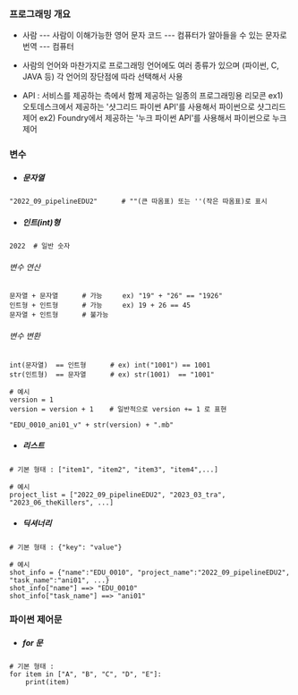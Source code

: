 ### 프로그래밍 개요

- 사람 --- 사람이 이해가능한 영어 문자 코드 --- 컴퓨터가 알아들을 수 있는 문자로 번역 --- 컴퓨터

- 사람의 언어와 마찬가지로 프로그래밍 언어에도 여러 종류가 있으며 (파이썬, C, JAVA 등) 각 언어의 장단점에 따라 선택해서 사용

- API : 서비스를 제공하는 측에서 함께 제공하는 일종의 프로그래밍용 리모콘
  ex1) 오토데스크에서 제공하는 '샷그리드 파이썬 API'를 사용해서 파이썬으로 샷그리드 제어
  ex2) Foundry에서 제공하는 '누크 파이썬 API'를 사용해서 파이썬으로 누크 제어

### 변수


- ##### 문자열
```
"2022_09_pipelineEDU2"      # ""(큰 따옴표) 또는 ''(작은 따옴표)로 표시
```
- ##### 인트(int)형
```
2022  # 일반 숫자
```
###### 변수 연산
```
문자열 + 문자열      # 가능     ex) "19" + "26" == "1926"
인트형 + 인트형      # 가능     ex) 19 + 26 == 45
문자열 + 인트형      # 불가능
```

###### 변수 변환
```
int(문자열)  == 인트형      # ex) int("1001") == 1001
str(인트형)  == 문자열      # ex) str(1001)  == "1001"

# 예시
version = 1
version = version + 1    # 일반적으로 version += 1 로 표현

"EDU_0010_ani01_v" + str(version) + ".mb"
```

- ##### 리스트
```
# 기본 형태 : ["item1", "item2", "item3", "item4",...]

# 예시
project_list = ["2022_09_pipelineEDU2", "2023_03_tra", "2023_06_theKillers", ...]
```

- ##### 딕셔너리
```
# 기본 형태 : {"key": "value"}

# 예시
shot_info = {"name":"EDU_0010", "project_name":"2022_09_pipelineEDU2", "task_name":"ani01", ...}
shot_info["name"] ==> "EDU_0010"
shot_info["task_name"] ==> "ani01"
```

### 파이썬 제어문
- ##### for 문
```
# 기본 형태 :
for item in ["A", "B", "C", "D", "E"]:
    print(item)
```

